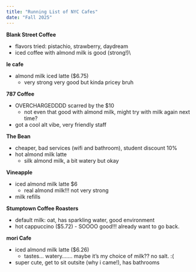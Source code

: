 ```yaml
---
title: "Running List of NYC Cafes"
date: "Fall 2025"
---
```



**Blank Street Coffee**
* flavors tried: pistachio, strawberry, daydream
* iced coffee with almond milk is good (strong!)\

**le cafe**
* almond milk iced latte ($6.75) 
    * very strong very good but kinda pricey bruh

**787 Coffee**
* OVERCHARGEDDDD scarred by the $10
    * not even that good with almond milk, might try with milk again next time?
* got a cool alt vibe, very friendly staff

**The Bean**
* cheaper, bad services (wifi and bathroom), student discount 10%
* hot almond milk latte
    * silk almond milk, a bit watery but okay

**Vineapple**
* iced almond milk latte $6
    * real almond milk!!! not very strong
* milk refills

**Stumptown Coffee Roasters**
* default milk: oat, has sparkling water, good environment
* hot cappuccino ($5.72) - SOOOO good!!! already want to go back.

**mori Cafe**
* iced almond milk latte ($6.26)
    * tastes… watery……. maybe it’s my choice of milk?? no salt. :(
* super cute, get to sit outsite (why i came!), has bathrooms